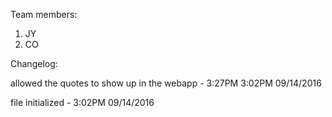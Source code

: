 Team members:
1. JY
2. CO

Changelog:

allowed the quotes to show up in the webapp - 3:27PM 3:02PM 09/14/2016

file initialized - 3:02PM 09/14/2016